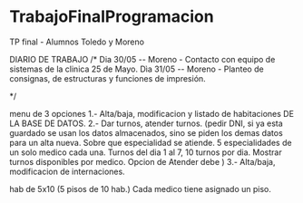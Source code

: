 # TrabajoFinalProgramacion
TP final - Alumnos Toledo y Moreno

DIARIO DE TRABAJO
/*
Dia 30/05 -- Moreno - Contacto con equipo de sistemas de la clinica 25 de Mayo.
Dìa 31/05 -- Moreno - Planteo de consignas, de estructuras y funciones de impresión.


*/



menu de 3 opciones
1.- Alta/baja, modificacion y listado de habitaciones DE LA BASE DE DATOS.
2.- Dar turnos, atender turnos.
(pedir DNI, si ya esta guardado se usan los datos almacenados, sino se piden los demas datos para un alta nueva.
 Sobre que especialidad se atiende. 5 especialidades de un solo medico cada una. Turnos del dia 1 al 7, 10 turnos por dia.
 Mostrar turnos disponibles por medico. Opcion de Atender debe )
3.- Alta/baja, modificacion de internaciones.


hab de 5x10 (5 pisos de 10 hab.) Cada medico tiene asignado un piso.
